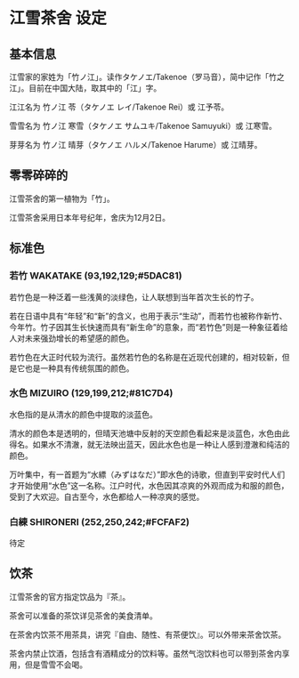 # 江雪茶舍 设定

## 基本信息

江雪家的家姓为「竹ノ江」。读作タケノエ/Takenoe（罗马音），简中记作「竹之江」。目前在中国大陆，取其中的「江」字。

江江名为 竹ノ江 苓（タケノエ レイ/Takenoe Rei）或 江予苓。

雪雪名为 竹ノ江 寒雪（タケノエ サムユキ/Takenoe Samuyuki）或 江寒雪。

芽芽名为 竹ノ江 晴芽（タケノエ ハルメ/Takenoe Harume）或 江晴芽。

## 零零碎碎的

江雪茶舍的第一植物为「竹」。

江雪茶舍采用日本年号纪年，舍庆为12月2日。



## 标准色

### 若竹 WAKATAKE (93,192,129;#5DAC81)

若竹色是一种泛着一些浅黄的淡绿色，让人联想到当年首次生长的竹子。

若在日语中具有“年轻”和“新”的含义，也用于表示“生动”，而若竹也被称作新竹、今年竹。竹子因其生长快速而具有“新生命”的意象，而“若竹色”则是一种象征着给人对未来强劲增长的希望感的颜色。

若竹色在大正时代较为流行。虽然若竹色的名称是在近现代创建的，相对较新，但是它也是一种具有传统氛围的颜色。

### 水色 MIZUIRO (129,199,212;#81C7D4)

水色指的是从清水的颜色中提取的淡蓝色。

清水的颜色本是透明的，但晴天池塘中反射的天空颜色看起来是淡蓝色，水色由此得名。如果水不清澈，就无法映出蓝天，因此水色也是一种让人感到澄澈和纯洁的颜色。

万叶集中，有一首题为“水縹（みずはなだ）”即水色的诗歌，但直到平安时代人们才开始使用“水色”这一名称。江户时代，水色因其凉爽的外观而成为和服的颜色，受到了大欢迎。自古至今，水色都给人一种凉爽的感觉。

### 白練 SHIRONERI (252,250,242;#FCFAF2)

待定



## 饮茶

江雪茶舍的官方指定饮品为『茶』。

茶舍可以准备的茶饮详见茶舍的美食清单。

在茶舍内饮茶不用茶具，讲究『自由、随性、有茶便饮』。可以外带来茶舍饮茶。

茶舍内禁止饮酒，包括含有酒精成分的饮料等。虽然气泡饮料也可以带到茶舍内享用，但是雪雪不会喝。


